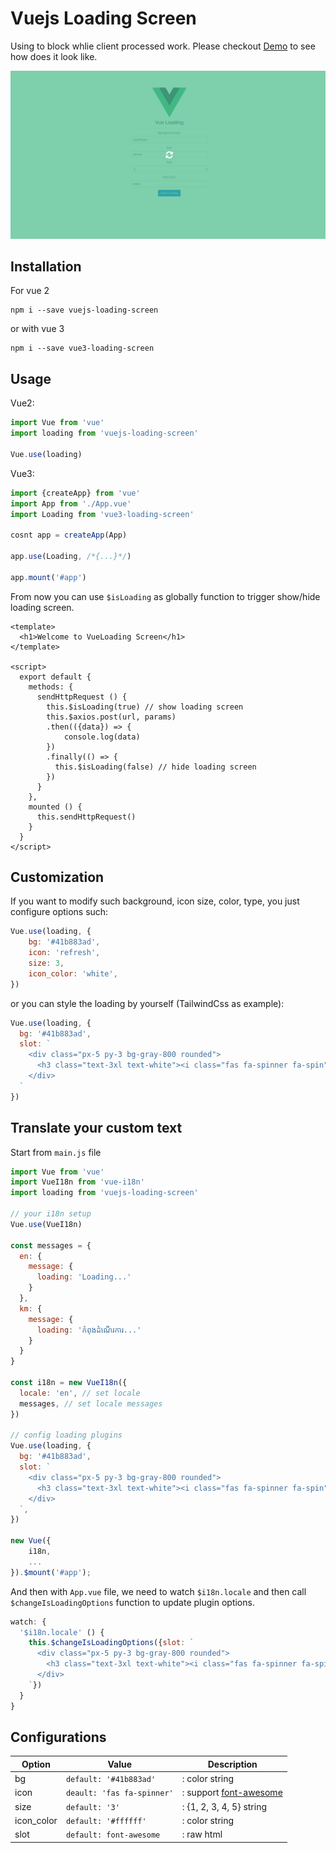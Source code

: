 # Vuejs Loading Screen 
Using to block whlie client processed work. Please checkout [Demo](https://helmab.github.io/vue-loading/) to see how does it look like.

![Screenshot](./src/assets/screenshot.png)

## Installation

For vue 2

```
npm i --save vuejs-loading-screen
```

or with vue 3

```
npm i --save vue3-loading-screen
```

## Usage

Vue2:

```js
import Vue from 'vue'
import loading from 'vuejs-loading-screen'

Vue.use(loading)
```

Vue3:

```js
import {createApp} from 'vue'
import App from './App.vue'
import Loading from 'vue3-loading-screen'

cosnt app = createApp(App)

app.use(Loading, /*{...}*/)

app.mount('#app')

```

From now you can use `$isLoading` as globally function to trigger show/hide loading screen.

```vue
<template>
  <h1>Welcome to VueLoading Screen</h1>
</template>

<script>
  export default {
    methods: {
      sendHttpRequest () {
        this.$isLoading(true) // show loading screen
        this.$axios.post(url, params)
        .then(({data}) => {
            console.log(data)
        })
        .finally(() => {
          this.$isLoading(false) // hide loading screen
        })
      }
    },
    mounted () {
      this.sendHttpRequest()
    }
  }
</script>
```

## Customization

If you want to modify such background, icon size, color, type, you just configure options such:

```js
Vue.use(loading, {
    bg: '#41b883ad',
    icon: 'refresh',
    size: 3,
    icon_color: 'white',
})
```

or you can style the loading by yourself (TailwindCss as example):

```js
Vue.use(loading, {
  bg: '#41b883ad',
  slot: `
    <div class="px-5 py-3 bg-gray-800 rounded">
      <h3 class="text-3xl text-white"><i class="fas fa-spinner fa-spin"></i> Loading...</h3>
    </div>
  `
})
```

## Translate your custom text

Start from `main.js` file

```js
import Vue from 'vue'
import VueI18n from 'vue-i18n'
import loading from 'vuejs-loading-screen'

// your i18n setup
Vue.use(VueI18n)

const messages = {
  en: {
    message: {
      loading: 'Loading...'
    }
  },
  km: {
    message: {
      loading: 'កំពុងដំណើរការ...'
    }
  }
}

const i18n = new VueI18n({
  locale: 'en', // set locale
  messages, // set locale messages
})

// config loading plugins
Vue.use(loading, {
  bg: '#41b883ad',
  slot: `
    <div class="px-5 py-3 bg-gray-800 rounded">
      <h3 class="text-3xl text-white"><i class="fas fa-spinner fa-spin"></i> ${ i18n.t('message.loading') }</h3>
    </div>
  `,
})

new Vue({
    i18n,
    ...
}).$mount('#app');

```

And then with `App.vue` file, we need to watch `$i18n.locale` and then call `$changeIsLoadingOptions` function to update plugin options.

```js
watch: {
  '$i18n.locale' () {
    this.$changeIsLoadingOptions({slot: `
      <div class="px-5 py-3 bg-gray-800 rounded">
        <h3 class="text-3xl text-white"><i class="fas fa-spinner fa-spin"></i> ${ this.$t('message.loading') }</h3>
      </div>
    `})
  }
}
```

## Configurations

| Option        | Value           | Description  |
| ------------- | -------------| -----|
| bg      | `default: '#41b883ad'` | : color string |
| icon      | `deault: 'fas fa-spinner'`      |   : support [font-awesome](https://www.npmjs.com/package/@fortawesome/fontawesome-free) |
| size | `default: '3'`      |    : {1, 2, 3, 4, 5} string |
| icon_color | `default: '#ffffff'`      |    : color string |
| slot | `default: font-awesome`      |    : raw html |
